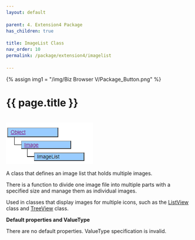 ```yaml
---
layout: default

parent: 4. Extension4 Package
has_children: true

title: ImageList Class
nav_order: 10
permalink: /package/extension4/imagelist

---
```

{% assign img1 = "/img/Biz Browser V/Package_Button.png" %}


# {{ page.title }}
<br>

<a href="/img/Package/Ext4-ImageList.PNG" target="_blank">
<img src="/img/Package/Ext4-ImageList.PNG" alt="login image"></a>

A class that defines an image list that holds multiple images.

There is a function to divide one image file into multiple parts with a specified size and manage them as individual images.

Used in classes that display images for multiple icons, such as the <a href="/package/extension4/listview">ListView</a> class and <a href="/
package/extension3/treeview">TreeView</a> class.

**Default properties and ValueType**
 
There are no default properties. ValueType specification is invalid.
